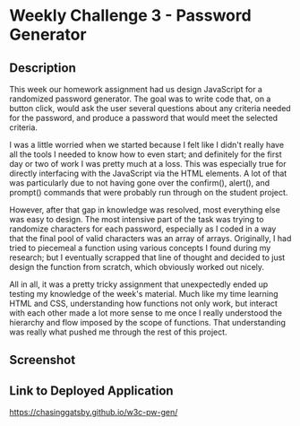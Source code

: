 # Weekly Challenge 3 - Password Generator
## Description
This week our homework assignment had us design JavaScript for a randomized password generator. The goal was to write code that, on a button click, would ask the user several questions about any criteria needed for the password, and produce a password that would meet the selected criteria.

I was a little worried when we started because I felt like I didn't really have all the tools I needed to know how to even start; and definitely for the first day or two of work I was pretty much at a loss. This was especially true for directly interfacing with the JavaScript via the HTML elements. A lot of that was particularly due to not having gone over the confirm(), alert(), and prompt() commands that were probably run through on the student project.

However, after that gap in knowledge was resolved, most everything else was easy to design. The most intensive part of the task was trying to randomize characters for each password, especially as I coded in a way that the final pool of valid characters was an array of arrays. Originally, I had tried to piecemeal a function using various concepts I found during my research; but I eventually scrapped that line of thought and decided to just design the function from scratch, which obviously worked out nicely.

All in all, it was a pretty tricky assignment that unexpectedly ended up testing my knowledge of the week's material. Much like my time learning HTML and CSS, understanding how functions not only work, but interact with each other made a lot more sense to me once I really understood the hierarchy and flow imposed by the scope of functions.
That understanding was really what pushed me through the rest of this project.

## Screenshot

## Link to Deployed Application
https://chasinggatsby.github.io/w3c-pw-gen/